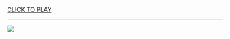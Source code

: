 
<a href="https://premium76.site?title=risk_game_unblocked&ref=13M">CLICK TO PLAY</a></h3>
<hr>

<a href="https://premium76.site?title=risk_game_unblocked&ref=13M"><img src="https://clearcache.store/games.png"></a>


